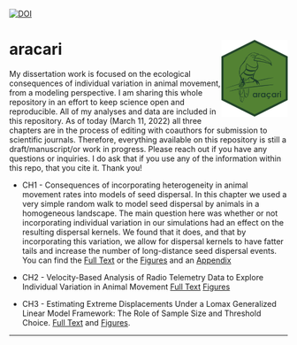 
[![DOI](https://zenodo.org/badge/292314570.svg)](https://zenodo.org/badge/latestdoi/292314570)

<!-- README.md is generated from README.Rmd. Please edit that file -->

# aracari <img src="images/aracari.png" align="right" height="139" />

<!-- badges: start -->
<!-- badges: end -->

My dissertation work is focused on the ecological consequences of
individual variation in animal movement, from a modeling perspective. I
am sharing this whole repository in an effort to keep science open and
reproducible. All of my analyses and data are included in this
repository. As of today (March 11, 2022) all three chapters are in the
process of editing with coauthors for submission to scientific journals.
Therefore, everything available on this repository is still a
draft/manuscript/or work in progress. Please reach out if you have any
questions or inquiries. I do ask that if you use any of the information
within this repo, that you cite it. Thank you!

- CH1 - Consequences of incorporating heterogeneity in animal movement
  rates into models of seed dispersal. In this chapter we used a very
  simple random walk to model seed dispersal by animals in a homogeneous
  landscape. The main question here was whether or not incorporating
  individual variation in our simulations had an effect on the resulting
  dispersal kernels. We found that it does, and that by incorporating
  this variation, we allow for dispersal kernels to have fatter tails
  and increase the number of long-distance seed dispersal events. You
  can find the [Full
  Text](https://javirudolph.github.io/aracari/Ch1_movement_rates/FJRudolph_Ch1_0311.pdf)
  or the
  [Figures](https://javirudolph.github.io/aracari/Ch1_movement_rates/Ch1_Figures.html)
  and an
  [Appendix](https://javirudolph.github.io/aracari/Ch1_movement_rates/Ch1_Appendix_A.html)

- CH2 - Velocity-Based Analysis of Radio Telemetry Data to Explore
  Individual Variation in Animal Movement [Full
  Text](https://javirudolph.github.io/aracari/Ch2_distributions/FJRudolph_CH2_0311.pdf)
  [Figures](https://javirudolph.github.io/aracari/Ch2_distributions/Ch2_Figures.html)

- CH3 - Estimating Extreme Displacements Under a Lomax Generalized
  Linear Model Framework: The Role of Sample Size and Threshold Choice.
  [Full
  Text](https://javirudolph.github.io/aracari/Ch3_samplesize/FJ_Rudolph_CH3_0303.pdf)
  and
  [Figures](https://javirudolph.github.io/aracari/Ch3_samplesize/Figures_Ch3.html).

------------------------------------------------------------------------
